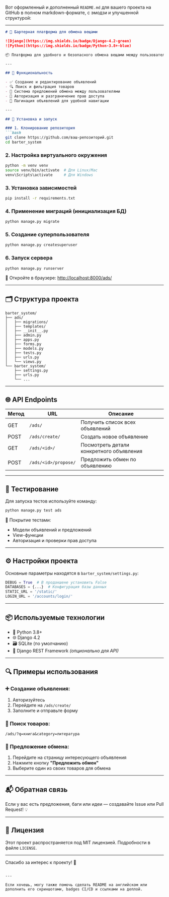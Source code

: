 Вот оформленный и дополненный `README.md` для вашего проекта на GitHub в полном markdown-формате, с эмодзи и улучшенной структурой:

---

```markdown
# 🔄 Бартерная платформа для обмена вещами

![Django](https://img.shields.io/badge/Django-4.2-green)
![Python](https://img.shields.io/badge/Python-3.8+-blue)

📦 Платформа для удобного и безопасного обмена вещами между пользователями. Позволяет размещать объявления, искать товары и предлагать обмены. Идеально подходит для тех, кто хочет избавиться от ненужного и найти что-то новое! 🙌

---

## 📌 Функциональность

- ✅ Создание и редактирование объявлений
- 🔍 Поиск и фильтрация товаров
- 🤝 Система предложений обмена между пользователями
- 🔐 Авторизация и разграничение прав доступа
- 📄 Пагинация объявлений для удобной навигации

---

## 🚀 Установка и запуск

### 1. Клонирование репозитория
```bash
git clone https://github.com/ваш-репозиторий.git
cd barter_system
```

### 2. Настройка виртуального окружения
```bash
python -m venv venv
source venv/bin/activate  # Для Linux/Mac
venv\Scripts\activate     # Для Windows
```

### 3. Установка зависимостей
```bash
pip install -r requirements.txt
```

### 4. Применение миграций (инициализация БД)
```bash
python manage.py migrate
```

### 5. Создание суперпользователя
```bash
python manage.py createsuperuser
```

### 6. Запуск сервера
```bash
python manage.py runserver
```

🔗 Откройте в браузере: [http://localhost:8000/ads/](http://localhost:8000/ads/)

---

## 🗂️ Структура проекта

```
barter_system/
├── ads/
│   ├── migrations/
│   ├── templates/
│   ├── __init__.py
│   ├── admin.py
│   ├── apps.py
│   ├── forms.py
│   ├── models.py
│   ├── tests.py
│   ├── urls.py
│   └── views.py
└── barter_system/
    ├── settings.py
    ├── urls.py
    └── ...
```

---

## 🌐 API Endpoints

| Метод | URL | Описание |
|-------|-----|----------|
| GET   | `/ads/` | Получить список всех объявлений |
| POST  | `/ads/create/` | Создать новое объявление |
| GET   | `/ads/<id>/` | Посмотреть детали конкретного объявления |
| POST  | `/ads/<id>/propose/` | Предложить обмен по объявлению |

---

## 🧪 Тестирование

Для запуска тестов используйте команду:
```bash
python manage.py test ads
```

📍 Покрытие тестами:
- Модели объявлений и предложений
- View-функции
- Авторизация и проверки прав доступа

---

## ⚙️ Настройки проекта

Основные параметры находятся в `barter_system/settings.py`:

```python
DEBUG = True  # В продакшене установить False
DATABASES = {...}  # Конфигурация базы данных
STATIC_URL = '/static/'
LOGIN_URL = '/accounts/login/'
```

---

## 📦 Используемые технологии

- 🐍 Python 3.8+
- 🌐 Django 4.2
- 🗃 SQLite (по умолчанию)
- 🔧 Django REST Framework *(опционально для API)*

---

## 🔍 Примеры использования

### ➕ Создание объявления:
1. Авторизуйтесь
2. Перейдите на `/ads/create/`
3. Заполните и отправьте форму

### 🔎 Поиск товаров:
```http
/ads/?q=книга&category=литература
```

### 🔁 Предложение обмена:
1. Перейдите на страницу интересующего объявления
2. Нажмите кнопку **"Предложить обмен"**
3. Выберите один из своих товаров для обмена

---

## 📬 Обратная связь

Если у вас есть предложения, баги или идеи — создавайте Issue или Pull Request! 💡

---

## 📝 Лицензия

Этот проект распространяется под MIT лицензией. Подробности в файле `LICENSE`.

---

Спасибо за интерес к проекту! 🤗
```

---

Если хочешь, могу также помочь сделать README на английском или дополнить его скриншотами, badges CI/CD и ссылками на деплой.
